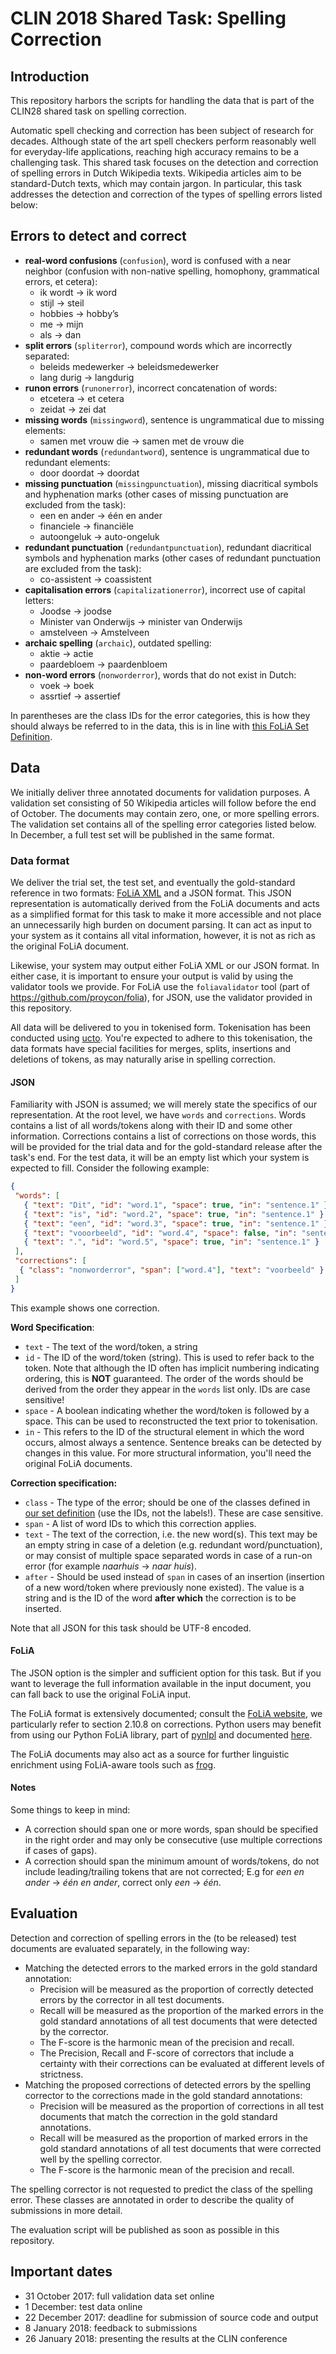 # CLIN 2018 Shared Task: Spelling Correction

## Introduction

This repository harbors the scripts for handling the data that is part of the CLIN28 shared task on spelling correction.

Automatic spell checking and correction has been subject of research for decades. Although state of the art spell checkers perform reasonably well for everyday-life applications, reaching high accuracy remains to be a challenging task. This shared task focuses on the detection and correction of spelling errors in Dutch Wikipedia texts. Wikipedia articles aim to be standard-Dutch texts, which may contain jargon. In particular, this task addresses the detection and correction of the types of spelling errors listed below:

## Errors to detect and correct

* **real-word confusions** (``confusion``), word is confused with a near neighbor (confusion with non-native spelling, homophony, grammatical errors, et cetera):
  * ik wordt → ik word
  * stijl → steil
  * hobbies → hobby’s
  * me → mijn
  * als → dan
* **split errors** (``spliterror``), compound words which are incorrectly separated:
  * beleids medewerker → beleidsmedewerker
  * lang durig → langdurig
* **runon errors** (``runonerror``), incorrect concatenation of words:
  * etcetera → et cetera
  * zeidat → zei dat
* **missing words** (``missingword``), sentence is ungrammatical due to missing elements:
  * samen met vrouw die → samen met de vrouw die
* **redundant words** (``redundantword``), sentence is ungrammatical due to redundant elements:
  * door doordat → doordat
* **missing punctuation** (``missingpunctuation``), missing diacritical symbols and hyphenation marks (other cases of missing punctuation are excluded from the task):
  * een en ander → één en ander
  * financiele → financiële
  * autoongeluk → auto-ongeluk
* **redundant punctuation** (``redundantpunctuation``), redundant diacritical symbols and hyphenation marks (other cases of redundant punctuation are excluded from the task):
  * co-assistent → coassistent
* **capitalisation errors** (``capitalizationerror``), incorrect use of capital letters:
  * Joodse → joodse
  * Minister van Onderwijs → minister van Onderwijs
  * amstelveen → Amstelveen
* **archaic spelling** (``archaic``), outdated spelling:
  *	aktie → actie
  * paardebloem → paardenbloem
* **non-word errors** (``nonworderror``), words that do not exist in Dutch:
  * voek → boek
  * assrtief → assertief

In parentheses are the class IDs for the error categories, this is how they should always be referred to in the data,
this is in line with [this FoLiA Set Definition](https://github.com/proycon/folia/blob/master/setdefinitions/spellingcorrection.foliaset.xml).

## Data

We initially deliver three annotated documents for validation purposes. A validation set consisting of 50 Wikipedia articles will follow before the end of October. The documents may contain zero, one, or more spelling errors. The validation set contains all of the spelling error categories listed below. In December, a full test set will be published in the same format.

### Data format

We deliver the trial set, the test set, and eventually the gold-standard reference in two formats: [FoLiA
XML](https://proycon.github.io/folia) and a JSON format. This JSON representation is automatically derived from the
FoLiA documents and acts as a simplified format for this task to make it more accessible and not place an unnecessarily
high burden on document parsing. It can act as input to your system as it contains all vital information, however, it is
not as rich as the original FoLiA document.

Likewise, your system may output either FoLiA XML or our JSON format. In either case, it is important to ensure your
output is valid by using the validator tools we provide. For FoLiA use the ``foliavalidator`` tool (part of
https://github.com/proycon/folia), for JSON, use the validator provided in this repository.

All data will be delivered to you in tokenised form. Tokenisation has been conducted using
[ucto](https://languagemachines.github.io/ucto). You're expected to adhere to this tokenisation, the data formats have
special facilities for merges, splits, insertions and deletions of tokens, as may naturally arise in spelling
correction.

#### JSON

Familiarity with JSON is assumed; we will merely state the specifics of our representation. At the root level, we have
``words`` and ``corrections``. Words contains a list of all words/tokens along with their ID and some other information.
Corrections contains a list of corrections on those words, this will be provided for the trial data and for the
gold-standard release after the task's end. For the test data, it will be an empty list which your system is expected to
fill. Consider the following example:

```json
{
 "words": [
   { "text": "Dit", "id": "word.1", "space": true, "in": "sentence.1" },
   { "text": "is", "id": "word.2", "space": true, "in": "sentence.1" },
   { "text": "een", "id": "word.3", "space": true, "in": "sentence.1" },
   { "text": "vooorbeeld", "id": "word.4", "space": false, "in": "sentence.1" },
   { "text": ".", "id": "word.5", "space": true, "in": "sentence.1" }
 ],
 "corrections": [
  { "class": "nonworderror", "span": ["word.4"], "text": "voorbeeld" }
 ]
}
```

This example shows one correction.

**Word Specification**:
* ``text`` - The text of the word/token, a string
* ``id`` - The ID of the word/token (string). This is used to refer back to the token. Note that although the ID often has implicit numbering indicating ordering, this is **NOT** guaranteed. The order of the words should be derived from the order they appear in the ``words`` list only. IDs are case sensitive!
* ``space`` - A boolean indicating whether the word/token is followed by a space. This can be used to reconstructed the
  text prior to tokenisation.
* ``in`` - This refers to the ID of the structural element in which the word occurs, almost always a sentence. Sentence
  breaks can be detected by changes in this value. For more structural information, you'll need the original FoLiA
  documents.

**Correction specification:**
* ``class`` - The type of the error; should be one of the classes defined in [our set definition](https://github.com/proycon/folia/blob/master/setdefinitions/spellingcorrection.foliaset.xml) (use the IDs, not the labels!). These are case sensitive.
* ``span`` - A list of word IDs to which this correction applies.
* ``text`` - The text of the correction, i.e. the new word(s). This text may be an empty string in case of a deletion
  (e.g. redundant word/punctuation), or may consist of multiple space separated words in case of a run-on
  error (for example *naarhuis* -> *naar huis*).
* ``after`` - Should be used instead of ``span`` in cases of an insertion (insertion of a new word/token where
  previously none existed). The value is a string and is the ID of the word **after which** the correction is to be
  inserted.

Note that all JSON for this task should be UTF-8 encoded.

#### FoLiA

The JSON option is the simpler and sufficient option for this task. But if you want to leverage the full
information available in the input document, you can fall back to use the original FoLiA input.

The FoLiA format is extensively documented; consult the [FoLiA website](https://proycon.github.io/folia), we
particularly refer to section 2.10.8 on corrections. Python
users may benefit from using our Python FoLiA library, part of [pynlpl](https://github.com/proycon/pynlpl) and
documented [here](http://pynlpl.readthedocs.io/en/latest/folia.html).

The FoLiA documents may also act as a source for further linguistic enrichment using FoLiA-aware tools such as
[frog](https://languagemachines.github.io/frog).

#### Notes

Some things to keep in mind:
* A correction should span one or more words, span should be specified in the right order and may only be consecutive (use multiple corrections if cases of gaps).
* A correction should span the minimum amount of words/tokens, do not include leading/trailing tokens that are not corrected; E.g for *een en ander* → *één en ander*, correct only *een* → *één*.

## Evaluation

Detection and correction of spelling errors in the (to be released) test documents are evaluated separately, in the following way:
* Matching the detected errors to the marked errors in the gold standard annotation: 
  * Precision will be measured as the proportion of correctly detected errors by the corrector in all test documents.
  * Recall will be measured as the proportion of the marked errors in the gold standard annotations of all test documents that were detected by the corrector.
  * The F-score is the harmonic mean of the precision and recall.
  * The Precision, Recall and F-score of correctors that include a certainty with their corrections can be evaluated at different levels of strictness.  
* Matching the proposed corrections of detected errors by the spelling corrector to the corrections made in the gold standard annotations:
  * Precision will be measured as the proportion of corrections in all test documents that match the correction in the gold standard annotations.
  * Recall will be measured as the proportion of marked errors in the gold standard annotations of all test documents that were corrected well by the spelling corrector.
  * The F-score is the harmonic mean of the precision and recall.

The spelling corrector is not requested to predict the class of the spelling error. These classes are annotated in order to describe the quality of submissions in more detail.  

The evaluation script will be published as soon as possible in this repository.

## Important dates

* 31 October 2017: full validation data set online
* 1 December: test data online
* 22 December 2017: deadline for submission of source code and output
* 8 January 2018: feedback to submissions
* 26 January 2018: presenting the results at the CLIN conference

